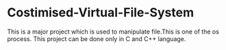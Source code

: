 # Costimised-Virtual-File-System
This is a major project which is used to manipulate file.This is one of the os process.
This project can be done only in C and C++ language.
